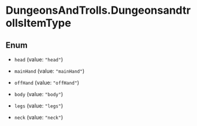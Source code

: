# DungeonsAndTrolls.DungeonsandtrollsItemType

## Enum


* `head` (value: `"head"`)

* `mainHand` (value: `"mainHand"`)

* `offHand` (value: `"offHand"`)

* `body` (value: `"body"`)

* `legs` (value: `"legs"`)

* `neck` (value: `"neck"`)


